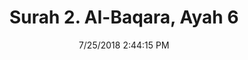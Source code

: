 ---
title       : "Surah 2. Al-Baqara, Ayah 6"
date        : 7/25/2018 2:44:15 PM
draft       : false
type        : "quran"
layout      : "compare"
BookCode    : "CMP"
SurahNumber : "2"
AyahNumber  : "6"
TotalAyah   : "286"
---